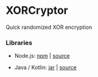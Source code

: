 # XORCryptor

Quick randomized XOR encryption

### Libraries

- Node.js: [npm](https://www.npmjs.com/package/xor-cryptor)
  | [source](https://github.com/shank03/XORCryptor/tree/main/Nodejs)

- Java / Kotlin: [jar](https://github.com/shank03/XORCryptor/releases)
  | [source](https://github.com/shank03/XORCryptor/tree/main/Java) 
